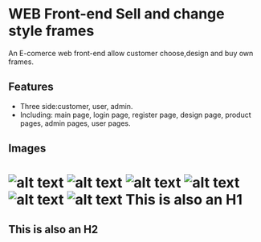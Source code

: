 # WEB Front-end Sell and change style frames
An E-comerce web front-end allow customer choose,design and buy own frames.

## Features
* Three side:customer, user, admin.
* Including: main page, login page, register page, design page, product pages, admin pages, user pages.

## Images
![alt text](https://i.imgur.com/wY6d9zf.png)
![alt text](https://i.imgur.com/EtXXNKd.png)
![alt text](https://i.imgur.com/M6VkzO1.png)
![alt text](https://i.imgur.com/5Yv4A4x.png)
![alt text](https://i.imgur.com/y1jUbPc.png)
![alt text](https://i.imgur.com/y806KTc.png)
This is also an H1
==================

This is also an H2
------------------
